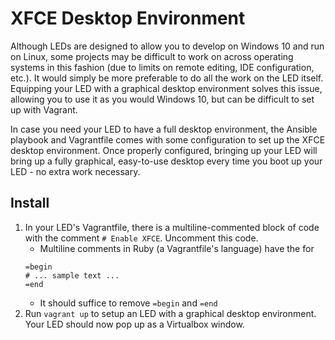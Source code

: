 # XFCE Desktop Environment

Although LEDs are designed to allow you to develop on Windows 10 and run on Linux, some projects may be difficult to work on across operating systems in this fashion (due to limits on remote editing, IDE configuration, etc.). It would simply be more preferable to do all the work on the LED itself. Equipping your LED with a graphical desktop environment solves this issue, allowing you to use it as you would Windows 10, but can be difficult to set up with Vagrant.

In case you need your LED to have a full desktop environment, the Ansible playbook and Vagrantfile comes with some configuration to set up the XFCE desktop environment. Once properly configured, bringing up your LED will bring up a fully graphical, easy-to-use desktop every time you boot up your LED - no extra work necessary.

## Install

1. In your LED's Vagrantfile, there is a multiline-commented block of code with the comment `# Enable XFCE`. Uncomment this code.
   * Multiline comments in Ruby (a Vagrantfile's language) have the for
   ```
   =begin
   # ... sample text ...
   =end
   ```
   * It should suffice to remove `=begin` and `=end`
3. Run `vagrant up` to setup an LED with a graphical desktop environment. Your LED should now pop up as a Virtualbox window.